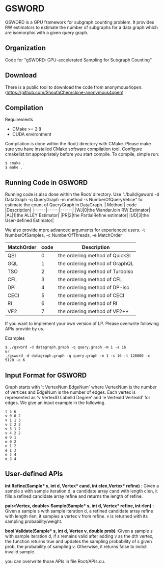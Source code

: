 # GSWORD
GSWORD is a GPU framework for subgraph counting problem. It provides RW estimators to estimate the number of subgraphs for a data graph which are isomorphic with a given query graph.

Organization
--------
Code for "gSWORD: GPU-accelerated Sampling for Subgraph Counting"

Download
--------
There is a public tool to download the code from anonymous4open. (https://github.com/ShoufaChen/clone-anonymous4open)

Compilation
--------

Requirements

* CMake &gt;= 2.8
* CUDA environment

Compilation is done within the Root/ directory with CMake. 
Please make sure you have installed CMake software compilation tool.
Configure cmakelist.txt appropriately before you start compile. 
To compile, simple run:

```
$ cmake .
$ make .
```

Running Code in GSWORD
--------
Running code is also done within the Root/ directory. 
Use "./build/gsword -d DataGraph -q QueryGraph -m method -s NumberOfQueryVetice" to estimate the count of QueryGraph in DataGraph.
| Method | code |Description|
|------|------|------|
|WJ|0|the WanderJoin RW Estimator|
|AL|1|the ALLEY Estimator|
|PR|2|the PartialRefine estimator|
|UD|3|the User-defined Estimator|

We also provide mpre advanced arguments for experienced users. 
-t NumberOfSamples,  -c NumberOfThreads, -e MatchOrder

| MatchOrder | code |Description|
|------|------|------|
|QSI|0|the ordering method of QuickSI|
|GQL|1|the ordering method of GraphQL|
|TSO|2|the ordering method of TurboIso|
|CFL|3|the ordering method of CFL|
|DPi|4|the ordering method of DP-iso|
|CECI|5|the ordering method of CECI|
|RI|6|the ordering method of RI|
|VF2|7|the ordering method of VF2++|

If you want to implement your own version of LP.
Please overwrite following APIs provide by us.

Examples
```
$ ./gsword -d datagraph.graph -q query.graph -m 1 -s 16
or
./gsword -d datagraph.graph -q query.graph -m 1 -s 16 -t 128000 -c 5120 -e 6
```

Input Format for GSWORD
--------
 Graph starts with 't VertexNum EdgeNum' where VertexNum is the number of vertices and EdgeNum is the number of edges. Each vertex is represented as 'v VertexID LabelId Degree' and 'e VertexId VertexId' for edges. We give an input example in the following.

```
t 5 6
v 0 0 2
v 1 1 3
v 2 2 3
v 3 1 2
v 4 2 2
e 0 1
e 0 2
e 1 2
e 1 3
e 2 4
e 3 4
```

User-defined APIs
--------

__int Refine(Sample* s, int d, Vertex* cand, int clen,Vertex* refine)__ : Given a sample s with sample iteration d, a candidate array cand with length clen, it fills a refined candidate array refine and returns the length of refine.

__pair<Vertex, double> Sample(Sample* s, int d, Vertex* refine, int rlen)__ : Given a sample s with sample iteration d, a refined candidate array refine with length rlen, it samples a vertex v from refine. v is returned with its sampling probability/weight.

__bool Validate(Sample* s, int d, Vertex v, double prob)__ :Given a sample s with sample iteration d, if s remains valid after adding v as the dth vertex, the function returns true and updates the sampling probability of s given prob, the probability of sampling v. Otherwise, it returns false to indict invalid sample.

you can overwrite those APIs in file Root/APIs.cu.